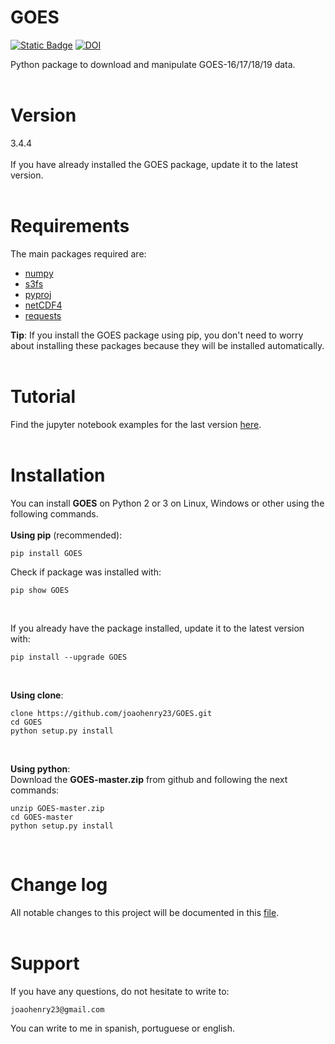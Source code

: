 # GOES
[![Static Badge](https://img.shields.io/badge/pypi-3.4.4-brightgreen)](https://pypi.org/project/GOES/) [![DOI](https://zenodo.org/badge/213261768.svg)](https://doi.org/10.5281/zenodo.4556211)

Python package to download and manipulate GOES-16/17/18/19 data.
<br><br>

# Version
3.4.4
<br><br>
If you have already installed the GOES package, update it to the latest version.
<br><br>

# Requirements
The main packages required are:
- [numpy](https://numpy.org/)
- [s3fs](https://s3fs.readthedocs.io/en/latest/install.html)
- [pyproj](https://github.com/pyproj4/pyproj)
- [netCDF4](http://unidata.github.io/netcdf4-python/)
- [requests](https://2.python-requests.org/en/master/)

**Tip**: If you install the GOES package using pip, you don't need to worry about installing these packages because they will be installed automatically.
<br><br>

# Tutorial
Find the jupyter notebook examples for the last version [here](https://github.com/joaohenry23/GOES/blob/master/examples/v3.4.4/index.ipynb).
<br><br>

# Installation
You can install **GOES** on Python 2 or 3 on Linux, Windows or other using the following commands.
<br><br>
**Using pip** (recommended):
```
pip install GOES

```

Check if package was installed with:

```
pip show GOES
```
<br>

If you already have the package installed, update it to the latest version with:

```
pip install --upgrade GOES
```
<br>

**Using clone**:
```
clone https://github.com/joaohenry23/GOES.git
cd GOES
python setup.py install

```
<br>

**Using python**:\
Download the **GOES-master.zip** from github and following the next commands:
```
unzip GOES-master.zip
cd GOES-master
python setup.py install

```
<br>

# Change log
All notable changes to this project will be documented in this [file](https://github.com/joaohenry23/GOES/blob/master/CHANGELOG.md).
<br><br>

# Support
If you have any questions, do not hesitate to write to:
```
joaohenry23@gmail.com

```
You can write to me in spanish, portuguese or english.
<br><br>

